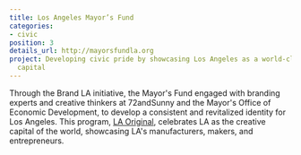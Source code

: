 ```yaml
---
title: Los Angeles Mayor’s Fund
categories:
- civic
position: 3
details_url: http://mayorsfundla.org
project: Developing civic pride by showcasing Los Angeles as a world-class creative
  capital
---
```


Through the Brand LA initiative, the Mayor's Fund engaged with branding experts and creative thinkers at 72andSunny and the Mayor's Office of Economic Development, to develop a consistent and revitalized identity for Los Angeles. This program, [LA Original](https://www.laoriginal.com), celebrates LA as the creative capital of the world, showcasing LA's manufacturers, makers, and entrepreneurs.
